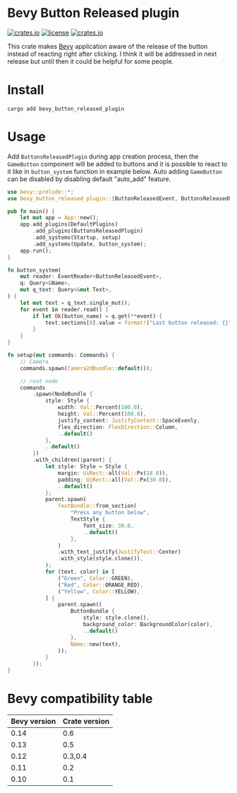 # Bevy Button Released plugin

[![crates.io](https://img.shields.io/crates/v/bevy_button_released_plugin.svg)](https://crates.io/crates/bevy_button_released_plugin)
[![license](https://img.shields.io/crates/l/bevy_button_released_plugin)](https://github.com/Leinnan/bevy_button_released_plugin#license)
[![crates.io](https://img.shields.io/crates/d/bevy_button_released_plugin.svg)](https://crates.io/crates/bevy_button_released_plugin)

This crate makes [Bevy](https://github.com/bevyengine/bevy) application aware of the release of the button instead of reacting right after clicking. I think it will be addressed in next release but until then it could be helpful for some people.

# Install

```
cargo add bevy_button_released_plugin
```

# Usage

Add `ButtonsReleasedPlugin` during app creation process, then the `GameButton` component will be added to buttons and it is possible to react to it like in `button_system` function in example below. Auto adding `GameButton` can be disabled by disabling default "auto_add" feature.

```rust
use bevy::prelude::*;
use bevy_button_released_plugin::{ButtonReleasedEvent, ButtonsReleasedPlugin};

pub fn main() {
    let mut app = App::new();
    app.add_plugins(DefaultPlugins)
        .add_plugins(ButtonsReleasedPlugin)
        .add_systems(Startup, setup)
        .add_systems(Update, button_system);
    app.run();
}

fn button_system(
    mut reader: EventReader<ButtonReleasedEvent>,
    q: Query<&Name>,
    mut q_text: Query<&mut Text>,
) {
    let mut text = q_text.single_mut();
    for event in reader.read() {
        if let Ok(button_name) = q.get(**event) {
            text.sections[0].value = format!("Last button released: {}", button_name);
        }
    }
}

fn setup(mut commands: Commands) {
    // Camera
    commands.spawn(Camera2dBundle::default());

    // root node
    commands
        .spawn(NodeBundle {
            style: Style {
                width: Val::Percent(100.0),
                height: Val::Percent(100.0),
                justify_content: JustifyContent::SpaceEvenly,
                flex_direction: FlexDirection::Column,
                ..default()
            },
            ..default()
        })
        .with_children(|parent| {
            let style: Style = Style {
                margin: UiRect::all(Val::Px(18.0)),
                padding: UiRect::all(Val::Px(30.0)),
                ..default()
            };
            parent.spawn(
                TextBundle::from_section(
                    "Press any button below",
                    TextStyle {
                        font_size: 30.0,
                        ..default()
                    },
                )
                .with_text_justify(JustifyText::Center)
                .with_style(style.clone()),
            );
            for (text, color) in [
                ("Green", Color::GREEN),
                ("Red", Color::ORANGE_RED),
                ("Yellow", Color::YELLOW),
            ] {
                parent.spawn((
                    ButtonBundle {
                        style: style.clone(),
                        background_color: BackgroundColor(color),
                        ..default()
                    },
                    Name::new(text),
                ));
            }
        });
}
```

# Bevy compatibility table

Bevy version | Crate version
--- | ---
0.14 | 0.6
0.13 | 0.5
0.12 | 0.3,0.4
0.11 | 0.2
0.10 | 0.1
